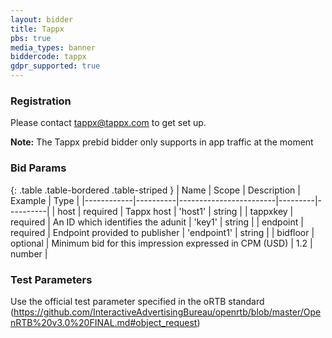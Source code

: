```yaml
---
layout: bidder
title: Tappx
pbs: true
media_types: banner
biddercode: tappx
gdpr_supported: true
---
```


### Registration

Please contact tappx@tappx.com to get set up.

**Note:** The Tappx prebid bidder only supports in app traffic at the moment

### Bid Params

{: .table .table-bordered .table-striped }
| Name       | Scope    | Description            | Example | Type     |
|------------|----------|------------------------|---------|----------|
| host | required | Tappx host | 'host1' | string |
| tappxkey | required | An ID which identifies the adunit | 'key1' | string |
| endpoint | required | Endpoint provided to publisher | 'endpoint1' | string |
| bidfloor | optional | Minimum bid for this impression expressed in CPM (USD) | 1.2 | number |

### Test Parameters

Use the official test parameter specified in the oRTB standard (https://github.com/InteractiveAdvertisingBureau/openrtb/blob/master/OpenRTB%20v3.0%20FINAL.md#object_request)
